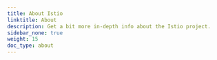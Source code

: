 ```yaml
---
title: About Istio
linktitle: About
description: Get a bit more in-depth info about the Istio project.
sidebar_none: true
weight: 15
doc_type: about
---
```

